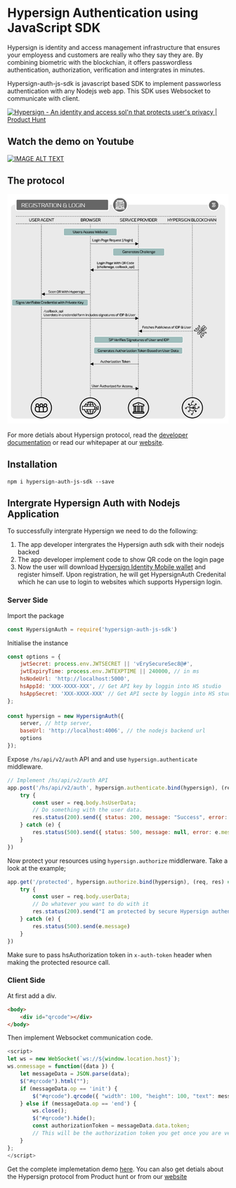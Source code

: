 # Hypersign Authentication using JavaScript SDK

Hypersign is identity and access management infrastructure that ensures your employess and customers are really who they say they are. By combining biometric with the blockchian, it offers passwordless authentication, authorization, verification and intergrates in minutes.

Hypersign-auth-js-sdk is javascript based SDK to implement passworless authentication with any Nodejs web app. This SDK uses Websocket to communicate with client. 

<a href="https://www.producthunt.com/posts/hypersign-1?utm_source=badge-featured&utm_medium=badge&utm_souce=badge-hypersign-1" target="_blank"><img src="https://api.producthunt.com/widgets/embed-image/v1/featured.svg?post_id=276083&theme=light" alt="Hypersign - An identity and access sol'n that protects user's privacy | Product Hunt" style="width: 250px; height: 54px;" width="250" height="54" /></a>

## Watch the demo on Youtube

[![IMAGE ALT TEXT](http://i.imgur.com/FWVjPfu.png)](https://www.youtube.com/watch?v=pSCmCZfeQKo&feature=youtu.be "hypersign developer exp")  

## The protocol

![img](demo/public/protocol2.png)

For more detials about Hypersign protocol, read the [developer documentation](https://www.docs.hypersign.id) or read our whitepaper at our [website](https://hypersign.id).

## Installation

```
npm i hypersign-auth-js-sdk --save
```

## Intergrate Hypersign Auth with Nodejs Application

To successfully intergrate Hypersign we need to do the following:

1. The app developer intergrates the Hypersign auth sdk with their nodejs backed
2. The app developer implement code to show QR code on the login page
3. Now the user will download [Hypersign Identity Mobile wallet]() and register himself. Upon registration, he will get HypersignAuth Credenital which he can use to login to websites which supports Hypersign login.

### Server Side

Import the package 

```js
const HypersignAuth = require('hypersign-auth-js-sdk')
```

Initialise the instance

```js
const options = {
    jwtSecret: process.env.JWTSECRET || 'vErySecureSec8@#',
    jwtExpiryTime: process.env.JWTEXPTIME || 240000, // in ms
    hsNodeUrl: 'http://localhost:5000',
    hsAppId: 'XXX-XXXX-XXX', // Get API key by loggin into HS studio
    hsAppSecret: 'XXX-XXXX-XXX' // Get API secte by loggin into HS studio
};

const hypersign = new HypersignAuth({
    server, // http server,
    baseUrl: 'http://localhost:4006', // the nodejs backend url
    options
});
```

Expose `/hs/api/v2/auth` API and and use `hypersign.authenticate` middleware.

```js
// Implement /hs/api/v2/auth API 
app.post('/hs/api/v2/auth', hypersign.authenticate.bind(hypersign), (req, res) => {
    try {
        const user = req.body.hsUserData;
        // Do something with the user data.
        res.status(200).send({ status: 200, message: "Success", error: null });
    } catch (e) {
        res.status(500).send({ status: 500, message: null, error: e.message });
    }
})
```

Now protect your resources using `hypersign.authorize` middlerware. Take a look at the example;

```js
app.get('/protected', hypersign.authorize.bind(hypersign), (req, res) => {
    try {
        const user = req.body.userData;
        // Do whatever you want to do with it
        res.status(200).send("I am protected by secure Hypersign authentication");
    } catch (e) {
        res.status(500).send(e.message)
    }
})
```

Make sure to pass hsAuthorization token in  `x-auth-token` header when making the protected resource call.

### Client Side

At first add a div.

```html
<body>
    <div id="qrcode"></div>
</body>
```

Then implement Websocket communication code.

```js
<script>
let ws = new WebSocket(`ws://${window.location.host}`);
ws.onmessage = function({data }) {
    let messageData = JSON.parse(data);
    $("#qrcode").html("");
    if (messageData.op == 'init') {
        $("#qrcode").qrcode({ "width": 100, "height": 100, "text": messageData.data });
    } else if (messageData.op == 'end') {
        ws.close();
        $("#qrcode").hide();
        const authorizationToken = messageData.data.token;
        // This will be the authorization token you get once you are verified 
    }
};
</script>
```
Get the complete implemetation demo [here](demo/README.md). You can also get detials about the Hypersign protocol from Product hunt or from our [website](https://hypermine.in/hypersign)


